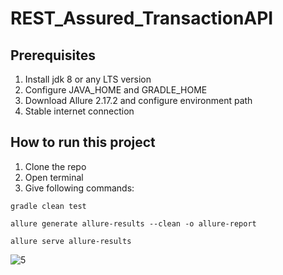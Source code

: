 # REST_Assured_TransactionAPI
## Prerequisites
 1. Install jdk 8 or any LTS version
 2. Configure JAVA_HOME and GRADLE_HOME
 3. Download Allure 2.17.2 and configure environment path
 4. Stable internet connection

## How to run this project
1. Clone the repo
2. Open terminal
3. Give following commands:

```
gradle clean test
```

```
allure generate allure-results --clean -o allure-report
```

```
allure serve allure-results
```
![5](https://user-images.githubusercontent.com/96485899/154734722-76306e98-69d7-48bf-a94b-4419d16dbfee.PNG)
